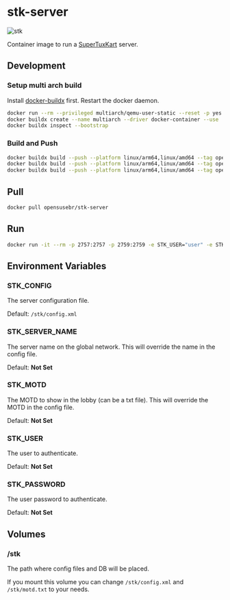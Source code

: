 # stk-server

![stk](https://supertuxkart.net/assets/images/logo.png)

Container image to run a [SuperTuxKart](https://supertuxkart.net/) server.

## Development

### Setup multi arch build

Install [docker-buildx](https://github.com/docker/buildx#linux-packages) first.
Restart the docker daemon.

```bash
docker run --rm --privileged multiarch/qemu-user-static --reset -p yes
docker buildx create --name multiarch --driver docker-container --use
docker buildx inspect --bootstrap
```

### Build and Push

```bash
docker buildx build --push --platform linux/arm64,linux/amd64 --tag opensusebr/stk-server:latest . --no-cache
docker buildx build --push --platform linux/arm64,linux/amd64 --tag opensusebr/stk-server:1.3 .
docker buildx build --push --platform linux/arm64,linux/amd64 --tag opensusebr/stk-server:$(date +"%Y%m%d") .
```

## Pull

```bash
docker pull opensusebr/stk-server
```

## Run

```bash
docker run -it --rm -p 2757:2757 -p 2759:2759 -e STK_USER="user" -e STK_PASSWORD="pwd" -e STK_SERVER_NAME="openSUSE Brasil" opensusebr/stk-server
```

## Environment Variables

### STK_CONFIG

The server configuration file.

Default: `/stk/config.xml`

### STK_SERVER_NAME

The server name on the global network.
This will override the name in the config file.

Default: **Not Set**

### STK_MOTD

The MOTD to show in the lobby (can be a txt file).
This will override the MOTD in the config file.

Default: **Not Set**

### STK_USER

The user to authenticate.

Default: **Not Set**

### STK_PASSWORD

The user password to authenticate.

Default: **Not Set**

## Volumes

### /stk

The path where config files and DB will be placed.

If you mount this volume you can change `/stk/config.xml` and `/stk/motd.txt` to your needs.

